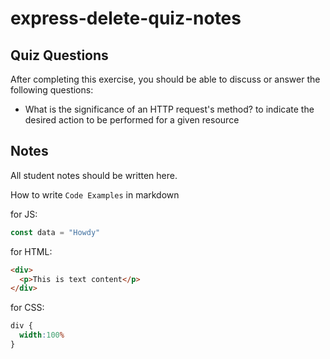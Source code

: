 # express-delete-quiz-notes

## Quiz Questions

After completing this exercise, you should be able to discuss or answer the following questions:

- What is the significance of an HTTP request's method?
to indicate the desired action to be performed for a given resource

## Notes

All student notes should be written here.


How to write `Code Examples` in markdown

for JS:
```javascript
const data = "Howdy"
```

for HTML:
```html
<div>
  <p>This is text content</p>
</div>
```

for CSS:
```css
div {
  width:100%
}
```

